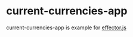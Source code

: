 # current-currencies-app
current-currencies-app is example for [effector.js](https://github.com/zerobias/effector)
